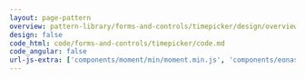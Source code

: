 ```yaml
---
layout: page-pattern
overview: pattern-library/forms-and-controls/timepicker/design/overview.md
design: false
code_html: code/forms-and-controls/timepicker/code.md
code_angular: false
url-js-extra: ['components/moment/min/moment.min.js', 'components/eonasdan-bootstrap-datetimepicker/src/js/bootstrap-datetimepicker.js']
---
```

